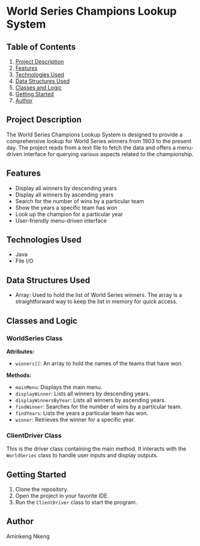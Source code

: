 # World Series Champions Lookup System

## Table of Contents
1. [Project Description](#project-description)
2. [Features](#features)
3. [Technologies Used](#technologies-used)
4. [Data Structures Used](#data-structures-used)
5. [Classes and Logic](#classes-and-logic)
6. [Getting Started](#getting-started)
7. [Author](#author)

## Project Description
The World Series Champions Lookup System is designed to provide a comprehensive lookup for World Series winners from 1903 to the present day. The project reads from a text file to fetch the data and offers a menu-driven interface for querying various aspects related to the championship.

## Features
- Display all winners by descending years
- Display all winners by ascending years
- Search for the number of wins by a particular team
- Show the years a specific team has won
- Look up the champion for a particular year
- User-friendly menu-driven interface

## Technologies Used
- Java
- File I/O

## Data Structures Used
- Array: Used to hold the list of World Series winners. The array is a straightforward way to keep the list in memory for quick access.
  
## Classes and Logic

### WorldSeries Class
**Attributes:**
- `winners[]`: An array to hold the names of the teams that have won.

**Methods:**
- `mainMenu`: Displays the main menu.
- `displayWinner`: Lists all winners by descending years.
- `displayWinnersByYear`: Lists all winners by ascending years.
- `findWinner`: Searches for the number of wins by a particular team.
- `findYears`: Lists the years a particular team has won.
- `winner`: Retrieves the winner for a specific year.

### ClientDriver Class
This is the driver class containing the main method. It interacts with the `WorldSeries` class to handle user inputs and display outputs.

## Getting Started
1. Clone the repository.
2. Open the project in your favorite IDE.
3. Run the `ClientDriver` class to start the program.

## Author
Aminkeng Nkeng

